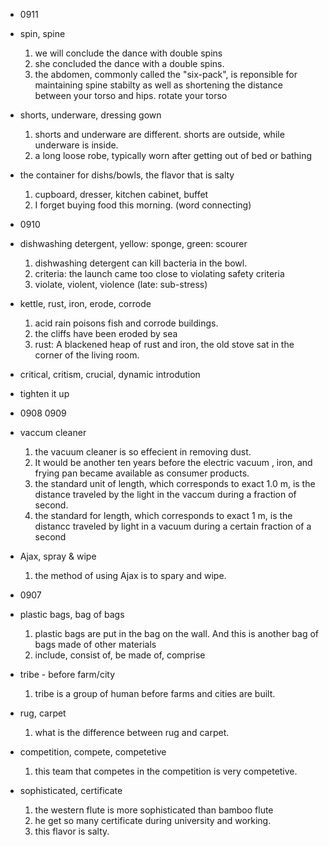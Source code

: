 - 0911
- spin, spine
  1. we will conclude the dance with double spins
  1. she concluded the dance with a double spins.
  1. the abdomen, commonly called the "six-pack", is reponsible for maintaining spine stabilty as well as shortening the distance between your torso and hips.  rotate your torso
- shorts, underware, dressing gown
  1. shorts and underware are different. shorts are outside, while underware is inside.
  1. a long loose robe, typically worn after getting out of bed or bathing
- the container for dishs/bowls, the flavor that is salty
  1. cupboard, dresser, kitchen cabinet, buffet
  1. I forget buying food this morning. (word connecting)
  
  
  
- 0910
- dishwashing detergent, yellow: sponge, green: scourer
  1. dishwashing detergent can kill bacteria in the bowl.
  1. criteria: the launch came too close to violating safety criteria
  1. violate, violent, violence (late: sub-stress)
- kettle, rust, iron, erode, corrode
  1. acid rain poisons fish and corrode buildings.
  1. the cliffs have been eroded by sea
  1. rust: A blackened heap of rust and iron, the old stove sat in the corner of the living room.
- critical, critism, crucial, dynamic introdution
- tighten it up

- 0908 0909 
- vaccum cleaner
  1. the vacuum cleaner is so effecient in removing dust.
  1. It would be another ten years before the electric vacuum , iron, and frying pan became available as consumer products.
  1. the standard unit of length, which corresponds to exact 1.0 m, is the distance traveled by the light in the vaccum during a fraction of second.
  1. the standard for length, which corresponds to exact 1 m, is the distancc traveled by light in a vacuum during a certain fraction of a second
- Ajax, spray & wipe
  1. the method of using Ajax is to spary and wipe.


- 0907
- plastic bags, bag of bags
  1. plastic bags are put in the bag on the wall. And this is another bag of bags made of other materials
  1. include, consist of, be made of, comprise
- tribe - before farm/city
  1. tribe is a group of human before farms and cities are built.
- rug, carpet
  1. what is the difference between rug and carpet.
- competition, compete, competetive
  1. this team that competes in the competition is very competetive.
- sophisticated, certificate
  1. the western flute is more sophisticated than bamboo flute
  1. he get so many certificate during university and working.
  1. this flavor is salty.
